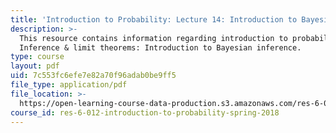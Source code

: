 ```yaml
---
title: 'Introduction to Probability: Lecture 14: Introduction to Bayesian Inference'
description: >-
  This resource contains information regarding introduction to probability:
  Inference & limit theorems: Introduction to Bayesian inference.
type: course
layout: pdf
uid: 7c553fc6efe7e82a70f96adab0be9ff5
file_type: application/pdf
file_location: >-
  https://open-learning-course-data-production.s3.amazonaws.com/res-6-012-introduction-to-probability-spring-2018/7c553fc6efe7e82a70f96adab0be9ff5_MITRES_6_012S18_L14AS.pdf
course_id: res-6-012-introduction-to-probability-spring-2018
---
```

